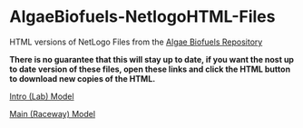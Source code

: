 # AlgaeBiofuels-NetlogoHTML-Files
HTML versions of NetLogo Files from the [Algae Biofuels Repository](https://github.com/aabansal/AlgaeBiofuels)

**There is no guarantee that this will stay up to date, if you want the nost up to date version of these files, open these links and click the HTML button to download new copies of the HTML.**

[Intro (Lab) Model](http://netlogoweb.org/web?https://raw.githubusercontent.com/aabansal/AlgaeBiofuels/master/NetLogo/Lab%20(intro)%20Model.nlogo)

[Main (Raceway) Model](http://netlogoweb.org/web?https://raw.githubusercontent.com/aabansal/AlgaeBiofuels/master/NetLogo/Raceway%20Model.nlogo)
